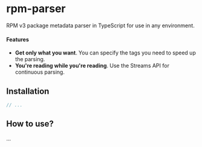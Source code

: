 # rpm-parser

RPM v3 package metadata parser in TypeScript for use in any environment.

#### Features

- **Get only what you want**. You can specify the tags you need to speed up the parsing.
- **You're reading while you're reading**. Use the Streams API for continuous parsing. 

## Installation 

```ts
// ...
```

## How to use?

...